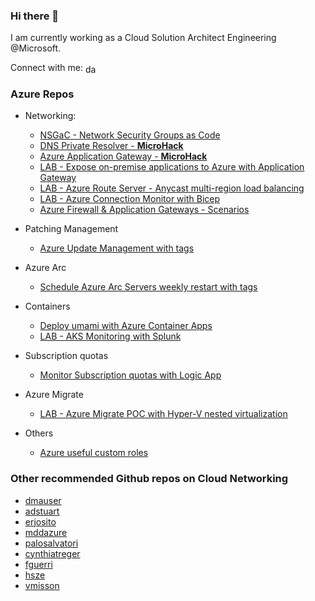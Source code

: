 ### Hi there 👋

I am currently working as a Cloud Solution Architect Engineering @Microsoft.

Connect with me: <a href="https://www.linkedin.com/in/davsantiago/" target="blank"><img align="center" src="https://raw.githubusercontent.com/rahuldkjain/github-profile-readme-generator/master/src/images/icons/Social/linked-in-alt.svg" alt="david-santiago" height="15" width="20" /></a>

### Azure Repos 

* Networking:
  * [NSGaC - Network Security Groups as Code](https://github.com/dawlysd/azure-nsgac)
  * [DNS Private Resolver - **MicroHack**](https://github.com/dawlysd/azure-dns-private-resolver-microhack)
  * [Azure Application Gateway - **MicroHack**](https://github.com/dawlysd/azure-application-gateway-microhack)
  * [LAB - Expose on-premise applications to Azure with Application Gateway](https://github.com/dawlysd/lab-ag-onpremiseapplications)
  * [LAB - Azure Route Server - Anycast multi-region load balancing](https://github.com/dawlysd/lab-azure-routeserver-anycast)
  * [LAB - Azure Connection Monitor with Bicep](https://github.com/dawlysd/lab-azure-connection-monitor-with-bicep)
  * [Azure Firewall & Application Gateways - Scenarios](https://github.com/dawlysd/azure-ag-with-azfw)

* Patching Management 
  * [Azure Update Management with tags](https://github.com/dawlysd/azure-update-management-with-tags)

* Azure Arc
  * [Schedule Azure Arc Servers weekly restart with tags](https://github.com/dawlysd/schedule-azure-arc-servers-restarts-with-tags)

* Containers
  * [Deploy umami with Azure Container Apps](https://github.com/dawlysd/deploy-umami-azure-container-apps)
  * [LAB - AKS Monitoring with Splunk](https://github.com/dawlysd/aks-monitoring-splunk)
  
* Subscription quotas
  *  [Monitor Subscription quotas with Logic App](https://github.com/dawlysd/azure-quotas-monitoring-logicapp) 

* Azure Migrate
  * [LAB - Azure Migrate POC with Hyper-V nested virtualization](https://github.com/dawlysd/lab-azuremigrate-hyperv-nestedvirtualization)

* Others
  * [Azure useful custom roles](https://github.com/dawlysd/azure-useful-custom-roles)
  
### Other recommended Github repos on Cloud Networking

* [dmauser](https://github.com/dmauser)
* [adstuart](https://github.com/adstuart)
* [erjosito](https://github.com/erjosito)
* [mddazure](https://github.com/mddazure)
* [palosalvatori](https://github.com/paolosalvatori)
* [cynthiatreger](https://github.com/cynthiatreger)
* [fguerri](https://github.com/fguerri)
* [hsze](https://github.com/hsze)
* [vmisson](https://github.com/vmisson)


